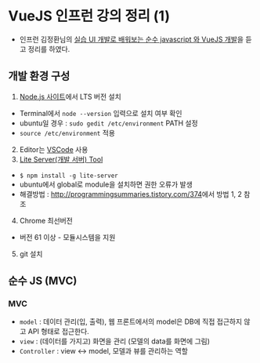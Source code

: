 # VueJS 인프런 강의 정리 (1)

- 인프런 김정환님의 [실습 UI 개발로 배워보는 순수 javascript 와 VueJS 개발](https://www.inflearn.com/course/%EC%88%9C%EC%88%98js-vuejs-%EA%B0%9C%EB%B0%9C-%EA%B0%95%EC%A2%8C/)을 듣고 정리를 하였다.

## 개발 환경 구성
1. [Node.js 사이트](https://nodejs.org/ko/)에서 LTS 버전 설치
 - Terminal에서 `node --version` 입력으로 설치 여부 확인
 - ubuntu일 경우 : `sudo gedit /etc/environment` PATH 설정
 - `source /etc/environment` 적용
2. Editor는 [VSCode](https://code.visualstudio.com/) 사용
3. [Lite Server(개발 서버) Tool](https://github.com/johnpapa/lite-server)
  - `$ npm install -g lite-server`
  - ubuntu에서 global로 module을 설치하면 권한 오류가 발생
  - 해결방법 : <http://programmingsummaries.tistory.com/374>에서 방법 1, 2 참조
4. Chrome 최선버전
  - 버전 61 이상 - 모듈시스템을 지원
5. git 설치

## 순수 JS (MVC)

### MVC
- `model` : 데이터 관리(입, 출력), 웹 프론트에서의  model은 DB에 직접 접근하지 않고 API 형태로 접근한다.
- `view` : (데이터를 가지고) 화면을 관리 (모델의 data를 화면에 그림)
- `Controller` : view <-> model, 모델과 뷰를 관리하는 역할
